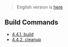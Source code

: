 > English version is [here](https://doc.poac.pm/en/commands/build-commands)

## Build Commands

* [4.4.1. build](build-commands/build.md)
* [4.4.2. cleanup](build-commands/cleanup.md)

